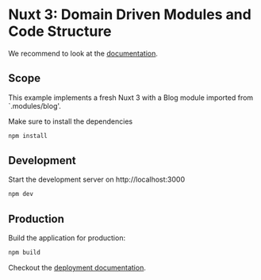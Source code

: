 # Nuxt 3: Domain Driven Modules and Code Structure

We recommend to look at the [documentation](https://v3.nuxtjs.org).

## Scope

This example implements a fresh Nuxt 3 with a Blog module imported from `.modules/blog'.


Make sure to install the dependencies

```bash
npm install
```

## Development

Start the development server on http://localhost:3000

```bash
npm dev
```

## Production

Build the application for production:

```bash
npm build
```

Checkout the [deployment documentation](https://v3.nuxtjs.org/docs/deployment).
